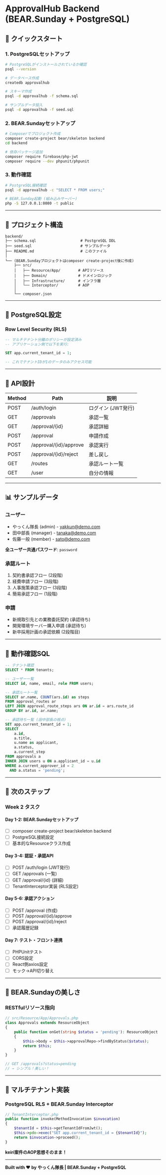 # ApprovalHub Backend (BEAR.Sunday + PostgreSQL)

## 🚀 クイックスタート

### 1. PostgreSQLセットアップ

```bash
# PostgreSQLがインストールされているか確認
psql --version

# データベース作成
createdb approvalhub

# スキーマ作成
psql -d approvalhub -f schema.sql

# サンプルデータ投入
psql -d approvalhub -f seed.sql
```

### 2. BEAR.Sundayセットアップ

```bash
# Composerでプロジェクト作成
composer create-project bear/skeleton backend
cd backend

# 依存パッケージ追加
composer require firebase/php-jwt
composer require --dev phpunit/phpunit
```

### 3. 動作確認

```bash
# PostgreSQL接続確認
psql -d approvalhub -c "SELECT * FROM users;"

# BEAR.Sunday起動 (組み込みサーバー)
php -S 127.0.0.1:8080 -t public
```

---

## 📂 プロジェクト構造

```
backend/
├── schema.sql                    # PostgreSQL DDL
├── seed.sql                      # サンプルデータ
├── README.md                     # このファイル
│
└── (BEAR.Sundayプロジェクトはcomposer create-project後に作成)
    ├── src/
    │   ├── Resource/App/        # APIリソース
    │   ├── Domain/              # ドメインロジック
    │   ├── Infrastructure/      # インフラ層
    │   └── Interceptor/         # AOP
    │
    └── composer.json
```

---

## 🔧 PostgreSQL設定

### Row Level Security (RLS)

```sql
-- マルチテナント分離のポリシーが設定済み
-- アプリケーション側で以下を実行:

SET app.current_tenant_id = 1;

-- これでテナントIDが1のデータのみアクセス可能
```

---

## 🎯 API設計

| Method | Path | 説明 |
|--------|------|------|
| POST | /auth/login | ログイン (JWT発行) |
| GET | /approvals | 承認一覧 |
| GET | /approval/{id} | 承認詳細 |
| POST | /approval | 申請作成 |
| POST | /approval/{id}/approve | 承認実行 |
| POST | /approval/{id}/reject | 差し戻し |
| GET | /routes | 承認ルート一覧 |
| GET | /user | 自分の情報 |

---

## 📊 サンプルデータ

### ユーザー
- やっくん隊長 (admin) - yakkun@demo.com
- 田中部長 (manager) - tanaka@demo.com
- 佐藤一般 (member) - sato@demo.com

**全ユーザー共通パスワード**: `password`

### 承認ルート
1. 契約書承認フロー (2段階)
2. 経費申請フロー (3段階)
3. 人事施策承認フロー (3段階)
4. 簡易承認フロー (1段階)

### 申請
- 新規取引先との業務委託契約 (承認待ち)
- 開発環境サーバー購入申請 (承認待ち)
- 新卒採用計画の承認依頼 (2段階目)

---

## 🧪 動作確認SQL

```sql
-- テナント確認
SELECT * FROM tenants;

-- ユーザー一覧
SELECT id, name, email, role FROM users;

-- 承認ルート一覧
SELECT ar.name, COUNT(ars.id) as steps
FROM approval_routes ar
LEFT JOIN approval_route_steps ars ON ar.id = ars.route_id
GROUP BY ar.id, ar.name;

-- 承認待ち一覧 (田中部長の視点)
SET app.current_tenant_id = 1;
SELECT
    a.id,
    a.title,
    u.name as applicant,
    a.status,
    a.current_step
FROM approvals a
INNER JOIN users u ON a.applicant_id = u.id
WHERE a.current_approver_id = 2
  AND a.status = 'pending';
```

---

## 🎯 次のステップ

### Week 2 タスク

#### Day 1-2: BEAR.Sundayセットアップ
- [ ] composer create-project bear/skeleton backend
- [ ] PostgreSQL接続設定
- [ ] 基本的なResourceクラス作成

#### Day 3-4: 認証・承認API
- [ ] POST /auth/login (JWT発行)
- [ ] GET /approvals (一覧)
- [ ] GET /approval/{id} (詳細)
- [ ] TenantInterceptor実装 (RLS設定)

#### Day 5-6: 承認アクション
- [ ] POST /approval (作成)
- [ ] POST /approval/{id}/approve
- [ ] POST /approval/{id}/reject
- [ ] 承認履歴記録

#### Day 7: テスト・フロント連携
- [ ] PHPUnitテスト
- [ ] CORS設定
- [ ] React側axios設定
- [ ] モック→API切り替え

---

## 💎 BEAR.Sundayの美しさ

### RESTfulリソース指向

```php
// src/Resource/App/Approvals.php
class Approvals extends ResourceObject
{
    public function onGet(string $status = 'pending'): ResourceObject
    {
        $this->body = $this->approvalRepo->findByStatus($status);
        return $this;
    }
}

// GET /approvals?status=pending
// → シンプル！美しい！
```

---

## 🔐 マルチテナント実装

### PostgreSQL RLS + BEAR.Sunday Interceptor

```php
// TenantInterceptor.php
public function invoke(MethodInvocation $invocation)
{
    $tenantId = $this->getTenantIdFromJwt();
    $this->pdo->exec("SET app.current_tenant_id = {$tenantId}");
    return $invocation->proceed();
}
```

**keiri案件のAOP思想そのまま！**

---

**Built with ❤️ by やっくん隊長 | BEAR.Sunday + PostgreSQL**
